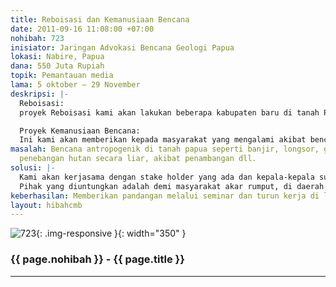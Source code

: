 ```yaml
---
title: Reboisasi dan Kemanusiaan Bencana
date: 2011-09-16 11:08:00 +07:00
nohibah: 723
inisiator: Jaringan Advokasi Bencana Geologi Papua
lokasi: Nabire, Papua
dana: 550 Juta Rupiah
topik: Pemantauan media
lama: 5 oktober – 29 November
deskripsi: |-
  Reboisasi:
  proyek Reboisasi kami akan lakukan beberapa kabupaten baru di tanah Papua, khususnya Papua Tengah

  Proyek Kemanusiaan Bencana:
  Ini kami akan memberikan kepada masyarakat yang mengalami akibat bencana geologi di tanah Papua
masalah: Bencana antropogenik di tanah papua seperti banjir, longsor, gerakan tanah,
  penebangan hutan secara liar, akibat penambangan dll.
solusi: |-
  Kami akan kerjasama dengan stake holder yang ada dan kepala-kepala suku akar rumput.
  Pihak yang diuntungkan adalah demi masyarakat akar rumput, di daerah papua khususnya nabire, paniai, deiyai, dogiyai dan intan jaya.
keberhasilan: Memberikan pandangan melalui seminar dan turun kerja di lapangan.
layout: hibahcmb
---
```


![723](/static/img/hibahcmb/723.png){: .img-responsive }{: width="350" }

### {{ page.nohibah }} - {{ page.title }}

---
